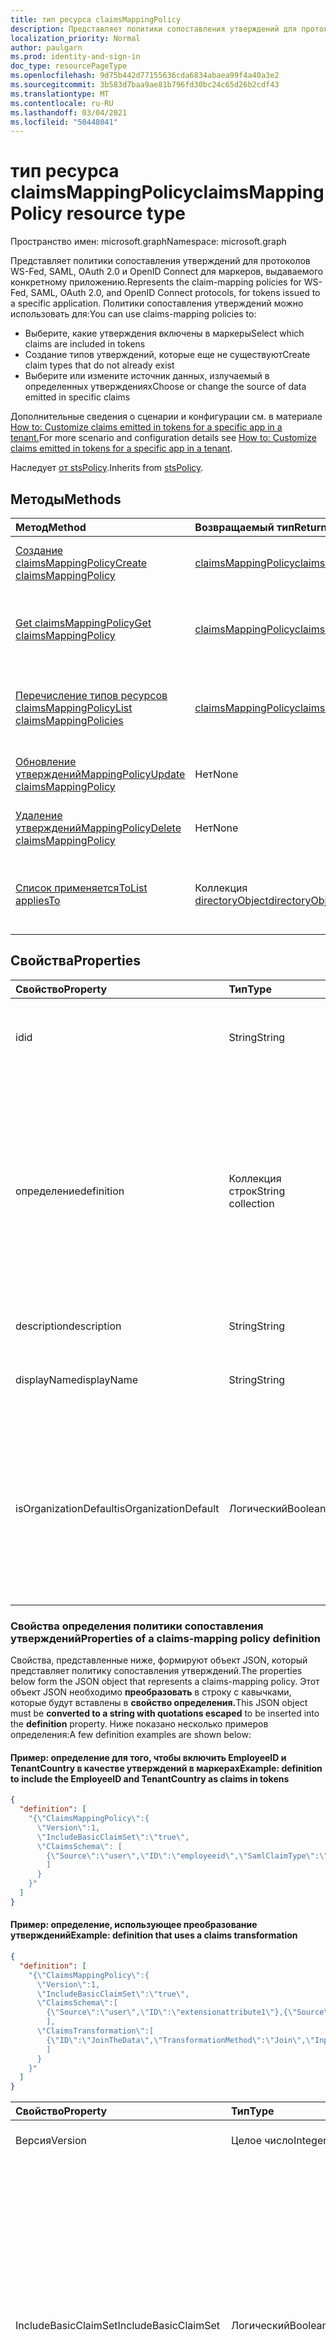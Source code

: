 ```yaml
---
title: тип ресурса claimsMappingPolicy
description: Представляет политики сопоставления утверждений для протоколов WS-Fed, SAML, OAuth 2.0 и OpenID Connect для маркеров, выдаваемого конкретному приложению.
localization_priority: Normal
author: paulgarn
ms.prod: identity-and-sign-in
doc_type: resourcePageType
ms.openlocfilehash: 9d75b442d77155636cda6834abaea99f4a40a3e2
ms.sourcegitcommit: 3b583d7baa9ae81b796fd30bc24c65d26b2cdf43
ms.translationtype: MT
ms.contentlocale: ru-RU
ms.lasthandoff: 03/04/2021
ms.locfileid: "50448041"
---
```

# <a name="claimsmappingpolicy-resource-type"></a><span data-ttu-id="787a3-103">тип ресурса claimsMappingPolicy</span><span class="sxs-lookup"><span data-stu-id="787a3-103">claimsMappingPolicy resource type</span></span>

<span data-ttu-id="787a3-104">Пространство имен: microsoft.graph</span><span class="sxs-lookup"><span data-stu-id="787a3-104">Namespace: microsoft.graph</span></span>

<span data-ttu-id="787a3-105">Представляет политики сопоставления утверждений для протоколов WS-Fed, SAML, OAuth 2.0 и OpenID Connect для маркеров, выдаваемого конкретному приложению.</span><span class="sxs-lookup"><span data-stu-id="787a3-105">Represents the claim-mapping policies for WS-Fed, SAML, OAuth 2.0, and OpenID Connect protocols, for tokens issued to a specific application.</span></span> <span data-ttu-id="787a3-106">Политики сопоставления утверждений можно использовать для:</span><span class="sxs-lookup"><span data-stu-id="787a3-106">You can use claims-mapping policies to:</span></span>

- <span data-ttu-id="787a3-107">Выберите, какие утверждения включены в маркеры</span><span class="sxs-lookup"><span data-stu-id="787a3-107">Select which claims are included in tokens</span></span>
- <span data-ttu-id="787a3-108">Создание типов утверждений, которые еще не существуют</span><span class="sxs-lookup"><span data-stu-id="787a3-108">Create claim types that do not already exist</span></span>
- <span data-ttu-id="787a3-109">Выберите или измените источник данных, излучаемый в определенных утверждениях</span><span class="sxs-lookup"><span data-stu-id="787a3-109">Choose or change the source of data emitted in specific claims</span></span>  

<span data-ttu-id="787a3-110">Дополнительные сведения о сценарии и конфигурации см. в материале [How to: Customize claims emitted in tokens for a specific app in a tenant.](/azure/active-directory/develop/active-directory-claims-mapping#claims-mapping-policy-properties)</span><span class="sxs-lookup"><span data-stu-id="787a3-110">For more scenario and configuration details see [How to: Customize claims emitted in tokens for a specific app in a tenant](/azure/active-directory/develop/active-directory-claims-mapping#claims-mapping-policy-properties).</span></span>

<span data-ttu-id="787a3-111">Наследует [от stsPolicy](stsPolicy.md).</span><span class="sxs-lookup"><span data-stu-id="787a3-111">Inherits from [stsPolicy](stsPolicy.md).</span></span>

## <a name="methods"></a><span data-ttu-id="787a3-112">Методы</span><span class="sxs-lookup"><span data-stu-id="787a3-112">Methods</span></span>

| <span data-ttu-id="787a3-113">Метод</span><span class="sxs-lookup"><span data-stu-id="787a3-113">Method</span></span>       | <span data-ttu-id="787a3-114">Возвращаемый тип</span><span class="sxs-lookup"><span data-stu-id="787a3-114">Return Type</span></span> | <span data-ttu-id="787a3-115">Описание</span><span class="sxs-lookup"><span data-stu-id="787a3-115">Description</span></span> |
|:-------------|:------------|:------------|
| [<span data-ttu-id="787a3-116">Создание claimsMappingPolicy</span><span class="sxs-lookup"><span data-stu-id="787a3-116">Create claimsMappingPolicy</span></span>](../api/claimsmappingpolicy-post-claimsmappingpolicies.md) | [<span data-ttu-id="787a3-117">claimsMappingPolicy</span><span class="sxs-lookup"><span data-stu-id="787a3-117">claimsMappingPolicy</span></span>](claimsmappingpolicy.md) | <span data-ttu-id="787a3-118">Создание объекта claimsMappingPolicy.</span><span class="sxs-lookup"><span data-stu-id="787a3-118">Create a claimsMappingPolicy object.</span></span> |
| [<span data-ttu-id="787a3-119">Get claimsMappingPolicy</span><span class="sxs-lookup"><span data-stu-id="787a3-119">Get claimsMappingPolicy</span></span>](../api/claimsmappingpolicy-get.md) | [<span data-ttu-id="787a3-120">claimsMappingPolicy</span><span class="sxs-lookup"><span data-stu-id="787a3-120">claimsMappingPolicy</span></span>](claimsmappingpolicy.md) | <span data-ttu-id="787a3-121">Чтение свойств и связей объекта claimsMappingPolicy.</span><span class="sxs-lookup"><span data-stu-id="787a3-121">Read properties and relationships of a claimsMappingPolicy object.</span></span> |
| [<span data-ttu-id="787a3-122">Перечисление типов ресурсов claimsMappingPolicy</span><span class="sxs-lookup"><span data-stu-id="787a3-122">List claimsMappingPolicies</span></span>](../api/claimsmappingpolicy-list.md) | [<span data-ttu-id="787a3-123">claimsMappingPolicy</span><span class="sxs-lookup"><span data-stu-id="787a3-123">claimsMappingPolicy</span></span>](claimsmappingpolicy.md) | <span data-ttu-id="787a3-124">Чтение свойств и связей объектов claimsMappingPolicies.</span><span class="sxs-lookup"><span data-stu-id="787a3-124">Read properties and relationships of claimsMappingPolicies objects.</span></span> |
| [<span data-ttu-id="787a3-125">Обновление утвержденийMappingPolicy</span><span class="sxs-lookup"><span data-stu-id="787a3-125">Update claimsMappingPolicy</span></span>](../api/claimsmappingpolicy-update.md) | <span data-ttu-id="787a3-126">Нет</span><span class="sxs-lookup"><span data-stu-id="787a3-126">None</span></span> | <span data-ttu-id="787a3-127">Обновление объекта claimsMappingPolicy.</span><span class="sxs-lookup"><span data-stu-id="787a3-127">Update a claimsMappingPolicy object.</span></span> |
| [<span data-ttu-id="787a3-128">Удаление утвержденийMappingPolicy</span><span class="sxs-lookup"><span data-stu-id="787a3-128">Delete claimsMappingPolicy</span></span>](../api/claimsmappingpolicy-delete.md) | <span data-ttu-id="787a3-129">Нет</span><span class="sxs-lookup"><span data-stu-id="787a3-129">None</span></span> | <span data-ttu-id="787a3-130">Удаление объекта claimsMappingPolicy.</span><span class="sxs-lookup"><span data-stu-id="787a3-130">Delete a claimsMappingPolicy object.</span></span> |
| [<span data-ttu-id="787a3-131">Список применяетсяTo</span><span class="sxs-lookup"><span data-stu-id="787a3-131">List appliesTo</span></span>](../api/claimsmappingpolicy-list-appliesto.md) | <span data-ttu-id="787a3-132">Коллекция [directoryObject](directoryobject.md)</span><span class="sxs-lookup"><span data-stu-id="787a3-132">[directoryObject](directoryobject.md) collection</span></span> | <span data-ttu-id="787a3-133">Получите список directoryObjects, к которые была применена эта политика.</span><span class="sxs-lookup"><span data-stu-id="787a3-133">Get the list of directoryObjects that this policy has been applied to.</span></span> |

## <a name="properties"></a><span data-ttu-id="787a3-134">Свойства</span><span class="sxs-lookup"><span data-stu-id="787a3-134">Properties</span></span>

| <span data-ttu-id="787a3-135">Свойство</span><span class="sxs-lookup"><span data-stu-id="787a3-135">Property</span></span>     | <span data-ttu-id="787a3-136">Тип</span><span class="sxs-lookup"><span data-stu-id="787a3-136">Type</span></span>        | <span data-ttu-id="787a3-137">Описание</span><span class="sxs-lookup"><span data-stu-id="787a3-137">Description</span></span> |
|:-------------|:------------|:------------|
|<span data-ttu-id="787a3-138">id</span><span class="sxs-lookup"><span data-stu-id="787a3-138">id</span></span>|<span data-ttu-id="787a3-139">String</span><span class="sxs-lookup"><span data-stu-id="787a3-139">String</span></span>| <span data-ttu-id="787a3-140">Уникальный идентификатор для этой политики.</span><span class="sxs-lookup"><span data-stu-id="787a3-140">Unique identifier for this policy.</span></span> <span data-ttu-id="787a3-141">Только для чтения.</span><span class="sxs-lookup"><span data-stu-id="787a3-141">Read-only.</span></span>|
|<span data-ttu-id="787a3-142">определение</span><span class="sxs-lookup"><span data-stu-id="787a3-142">definition</span></span>|<span data-ttu-id="787a3-143">Коллекция строк</span><span class="sxs-lookup"><span data-stu-id="787a3-143">String collection</span></span>| <span data-ttu-id="787a3-144">Коллекция строк, содержащая строку JSON, определяемую правилами и настройками этой политики.</span><span class="sxs-lookup"><span data-stu-id="787a3-144">A string collection containing a JSON string that defines the rules and settings for this policy.</span></span> <span data-ttu-id="787a3-145">Дополнительные сведения о схеме JSON для этого свойства см. ниже.</span><span class="sxs-lookup"><span data-stu-id="787a3-145">See below for more details about the JSON schema for this property.</span></span> <span data-ttu-id="787a3-146">Обязательный.</span><span class="sxs-lookup"><span data-stu-id="787a3-146">Required.</span></span>|
|<span data-ttu-id="787a3-147">description</span><span class="sxs-lookup"><span data-stu-id="787a3-147">description</span></span>|<span data-ttu-id="787a3-148">String</span><span class="sxs-lookup"><span data-stu-id="787a3-148">String</span></span>| <span data-ttu-id="787a3-149">Описание этой политики.</span><span class="sxs-lookup"><span data-stu-id="787a3-149">Description for this policy.</span></span>|
|<span data-ttu-id="787a3-150">displayName</span><span class="sxs-lookup"><span data-stu-id="787a3-150">displayName</span></span>|<span data-ttu-id="787a3-151">String</span><span class="sxs-lookup"><span data-stu-id="787a3-151">String</span></span>| <span data-ttu-id="787a3-152">Отображение имени для этой политики.</span><span class="sxs-lookup"><span data-stu-id="787a3-152">Display name for this policy.</span></span> <span data-ttu-id="787a3-153">Обязательно.</span><span class="sxs-lookup"><span data-stu-id="787a3-153">Required.</span></span>|
|<span data-ttu-id="787a3-154">isOrganizationDefault</span><span class="sxs-lookup"><span data-stu-id="787a3-154">isOrganizationDefault</span></span>|<span data-ttu-id="787a3-155">Логический</span><span class="sxs-lookup"><span data-stu-id="787a3-155">Boolean</span></span>|<span data-ttu-id="787a3-156">Игнорируйте это свойство.</span><span class="sxs-lookup"><span data-stu-id="787a3-156">Ignore this property.</span></span> <span data-ttu-id="787a3-157">Политика сопоставления утверждений может применяться только к директорам служб и не может быть установлена глобально для организации.</span><span class="sxs-lookup"><span data-stu-id="787a3-157">The claims-mapping policy can only be applied to service principals and can't be set globally for the organization.</span></span>|

### <a name="properties-of-a-claims-mapping-policy-definition"></a><span data-ttu-id="787a3-158">Свойства определения политики сопоставления утверждений</span><span class="sxs-lookup"><span data-stu-id="787a3-158">Properties of a claims-mapping policy definition</span></span>

<span data-ttu-id="787a3-159">Свойства, представленные ниже, формируют объект JSON, который представляет политику сопоставления утверждений.</span><span class="sxs-lookup"><span data-stu-id="787a3-159">The properties below form the JSON object that represents a claims-mapping policy.</span></span> <span data-ttu-id="787a3-160">Этот объект JSON необходимо **преобразовать** в строку с кавычками, которые будут вставлены в **свойство определения.**</span><span class="sxs-lookup"><span data-stu-id="787a3-160">This JSON object must be **converted to a string with quotations escaped** to be inserted into the **definition** property.</span></span> <span data-ttu-id="787a3-161">Ниже показано несколько примеров определения:</span><span class="sxs-lookup"><span data-stu-id="787a3-161">A few definition examples are shown below:</span></span>

#### <a name="example-definition-to-include-the-employeeid-and-tenantcountry-as-claims-in-tokens"></a><span data-ttu-id="787a3-162">Пример: **определение** для того, чтобы включить EmployeeID и TenantCountry в качестве утверждений в маркерах</span><span class="sxs-lookup"><span data-stu-id="787a3-162">Example: **definition** to include the EmployeeID and TenantCountry as claims in tokens</span></span>
<!-- {
  "blockType": "ignored"
}-->
``` json
{
  "definition": [
    "{\"ClaimsMappingPolicy\":{
      \"Version\":1,
      \"IncludeBasicClaimSet\":\"true\", 
      \"ClaimsSchema\": [
        {\"Source\":\"user\",\"ID\":\"employeeid\",\"SamlClaimType\":\"http://schemas.xmlsoap.org/ws/2005/05/identity/claims/name\",\"JwtClaimType\":\"name\"},{\"Source\":\"company\",\"ID\":\"tenantcountry\",\"SamlClaimType\":\"http://schemas.xmlsoap.org/ws/2005/05/identity/claims/country\",\"JwtClaimType\":\"country\"}
        ]
      }
    }"
  ]
}
```

#### <a name="example-definition-that-uses-a-claims-transformation"></a><span data-ttu-id="787a3-163">Пример: **определение,** использующее преобразование утверждений</span><span class="sxs-lookup"><span data-stu-id="787a3-163">Example: **definition** that uses a claims transformation</span></span>
<!-- {
  "blockType": "ignored"
}-->
``` json
{
  "definition": [
    "{\"ClaimsMappingPolicy\":{
      \"Version\":1,
      \"IncludeBasicClaimSet\":\"true\", 
      \"ClaimsSchema\":[
        {\"Source\":\"user\",\"ID\":\"extensionattribute1\"},{\"Source\":\"transformation\",\"ID\":\"DataJoin\",\"TransformationId\":\"JoinTheData\",\"JwtClaimType\":\"JoinedData\"}
        ],
      \"ClaimsTransformation\":[
        {\"ID\":\"JoinTheData\",\"TransformationMethod\":\"Join\",\"InputClaims\":[{\"ClaimTypeReferenceId\":\"extensionattribute1\",\"TransformationClaimType\":\"string1\"}], \"InputParameters\": [{\"ID\":\"string2\",\"Value\":\"sandbox\"},{\"ID\":\"separator\",\"Value\":\".\"}],\"OutputClaims\":[{\"ClaimTypeReferenceId\":\"DataJoin\",\"TransformationClaimType\":\"outputClaim\"}]}
        ]
      }
    }"
  ]
}
```

| <span data-ttu-id="787a3-164">Свойство</span><span class="sxs-lookup"><span data-stu-id="787a3-164">Property</span></span>     | <span data-ttu-id="787a3-165">Тип</span><span class="sxs-lookup"><span data-stu-id="787a3-165">Type</span></span>   |<span data-ttu-id="787a3-166">Описание</span><span class="sxs-lookup"><span data-stu-id="787a3-166">Description</span></span>|
|:---------------|:--------|:----------|
|<span data-ttu-id="787a3-167">Версия</span><span class="sxs-lookup"><span data-stu-id="787a3-167">Version</span></span>|<span data-ttu-id="787a3-168">Целое число</span><span class="sxs-lookup"><span data-stu-id="787a3-168">Integer</span></span>|<span data-ttu-id="787a3-169">Значение 1.</span><span class="sxs-lookup"><span data-stu-id="787a3-169">Set value of 1.</span></span> <span data-ttu-id="787a3-170">Обязательно.</span><span class="sxs-lookup"><span data-stu-id="787a3-170">Required.</span></span>|
|<span data-ttu-id="787a3-171">IncludeBasicClaimSet</span><span class="sxs-lookup"><span data-stu-id="787a3-171">IncludeBasicClaimSet</span></span>|<span data-ttu-id="787a3-172">Логический</span><span class="sxs-lookup"><span data-stu-id="787a3-172">Boolean</span></span>|<span data-ttu-id="787a3-173">Если установлено, что все утверждения в базовом наборе утверждений излучаются в маркерах, затронутых политикой.</span><span class="sxs-lookup"><span data-stu-id="787a3-173">If set to true, all claims in the basic claim set are emitted in tokens affected by the policy.</span></span> <span data-ttu-id="787a3-174">Если установлено ложное, утверждения в базовом наборе утверждений не находятся в маркерах, если они не добавляются отдельно в свойстве ClaimsSchema той же политики.</span><span class="sxs-lookup"><span data-stu-id="787a3-174">If set to false, claims in the basic claim set are not in the tokens, unless they are individually added in the ClaimsSchema property of the same policy.</span></span>|
|<span data-ttu-id="787a3-175">ClaimsSchema</span><span class="sxs-lookup"><span data-stu-id="787a3-175">ClaimsSchema</span></span>|<span data-ttu-id="787a3-176">Объект JSON</span><span class="sxs-lookup"><span data-stu-id="787a3-176">JSON object</span></span>|<span data-ttu-id="787a3-177">Определяет, какие утверждения присутствуют в маркерах, затронутых политикой, в дополнение к основному набору утверждений и набору основных утверждений.</span><span class="sxs-lookup"><span data-stu-id="787a3-177">Defines which claims are present in the tokens affected by the policy, in addition to the basic claim set and the core claim set.</span></span> <span data-ttu-id="787a3-178">Для каждой записи схемы утверждения, определенной в этом свойстве, требуется определенная информация.</span><span class="sxs-lookup"><span data-stu-id="787a3-178">For each claim schema entry defined in this property, certain information is required.</span></span> <span data-ttu-id="787a3-179">Укажите, откуда приходят данные (пара Value или Source/ID) и какие утверждают, что данные излучаются как (Тип утверждения).</span><span class="sxs-lookup"><span data-stu-id="787a3-179">Specify where the data is coming from (Value or Source/ID pair), and which claim the data is emitted as (Claim Type).</span></span> <span data-ttu-id="787a3-180">Дополнительные сведения см. в [определении ClaimsSchema.](/azure/active-directory/develop/active-directory-claims-mapping#claims-schema)</span><span class="sxs-lookup"><span data-stu-id="787a3-180">For more information, see [ClaimsSchema definition](/azure/active-directory/develop/active-directory-claims-mapping#claims-schema).</span></span>|
|<span data-ttu-id="787a3-181">ClaimsTransformation</span><span class="sxs-lookup"><span data-stu-id="787a3-181">ClaimsTransformation</span></span>|<span data-ttu-id="787a3-182">Объект JSON</span><span class="sxs-lookup"><span data-stu-id="787a3-182">JSON object</span></span>| <span data-ttu-id="787a3-183">Определяет общие преобразования, которые можно применить к исходным данным, для создания данных вывода для утверждений, указанных в ClaimsSchema.</span><span class="sxs-lookup"><span data-stu-id="787a3-183">Defines common transformations that can be applied to source data, to generate the output data for claims specified in the ClaimsSchema.</span></span> <span data-ttu-id="787a3-184">Дополнительные сведения см. в [определении ClaimsTransformation.](/azure/active-directory/develop/active-directory-claims-mapping#claims-transformation)</span><span class="sxs-lookup"><span data-stu-id="787a3-184">For more information, see [ClaimsTransformation definition](/azure/active-directory/develop/active-directory-claims-mapping#claims-transformation).</span></span>|


## <a name="relationships"></a><span data-ttu-id="787a3-185">Связи</span><span class="sxs-lookup"><span data-stu-id="787a3-185">Relationships</span></span>

| <span data-ttu-id="787a3-186">Связь</span><span class="sxs-lookup"><span data-stu-id="787a3-186">Relationship</span></span> | <span data-ttu-id="787a3-187">Тип</span><span class="sxs-lookup"><span data-stu-id="787a3-187">Type</span></span>        | <span data-ttu-id="787a3-188">Описание</span><span class="sxs-lookup"><span data-stu-id="787a3-188">Description</span></span> |
|:-------------|:------------|:------------|
|<span data-ttu-id="787a3-189">appliesTo</span><span class="sxs-lookup"><span data-stu-id="787a3-189">appliesTo</span></span>|<span data-ttu-id="787a3-190">Коллекция [directoryObject](directoryobject.md)</span><span class="sxs-lookup"><span data-stu-id="787a3-190">[directoryObject](directoryobject.md) collection</span></span>| <span data-ttu-id="787a3-191">Коллекция [directoryObject,](directoryObject.md) к которую была применена эта политика.</span><span class="sxs-lookup"><span data-stu-id="787a3-191">The [directoryObject](directoryObject.md) collection that this policy has been applied to.</span></span> <span data-ttu-id="787a3-192">Только для чтения.</span><span class="sxs-lookup"><span data-stu-id="787a3-192">Read-only.</span></span>|

## <a name="json-representation"></a><span data-ttu-id="787a3-193">Представление JSON</span><span class="sxs-lookup"><span data-stu-id="787a3-193">JSON representation</span></span>

<span data-ttu-id="787a3-194">Ниже указано представление ресурса в формате JSON.</span><span class="sxs-lookup"><span data-stu-id="787a3-194">The following is a JSON representation of the resource.</span></span>

<!-- {
  "blockType": "resource",
  "optionalProperties": [

  ],
  "@odata.type": "microsoft.graph.claimsMappingPolicy",
  "baseType": "microsoft.graph.stsPolicy",
  "keyProperty": "id"
}-->

```json
{
  "definition": ["String"],
  "description": "String",
  "displayName": "String",
  "id": "String (identifier)",
  "isOrganizationDefault": false,
}
```

<!-- uuid: 16cd6b66-4b1a-43a1-adaf-3a886856ed98
2019-02-04 14:57:30 UTC -->
<!-- {
  "type": "#page.annotation",
  "description": "claimsMappingPolicy resource",
  "keywords": "",
  "section": "documentation",
  "tocPath": ""
}-->
